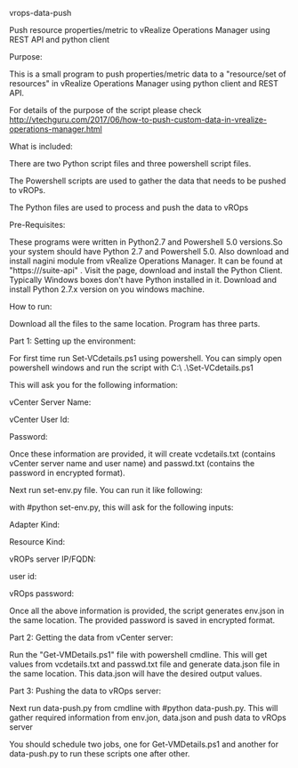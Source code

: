 vrops-data-push

Push resource properties/metric to vRealize Operations Manager using REST API and python client

Purpose:

This is a small program to push properties/metric data to a "resource/set of resources" in vRealize Operations Manager using python client and REST API.

For details of the purpose of the script please check http://vtechguru.com/2017/06/how-to-push-custom-data-in-vrealize-operations-manager.html 

What is included:

There are two Python script files and three powershell script files.

The Powershell scripts are used to gather the data that needs to be pushed to vROPs.

The Python files are used to process and push the data to vROps

Pre-Requisites:

These programs were written in Python2.7 and Powershell 5.0 versions.So your system should have Python 2.7 and Powershell 5.0. Also download and install nagini module from vRealize Operations Manager. It can be found at "https:///suite-api" . Visit the page, download and install the Python Client. Typically Windows boxes don't have Python installed in it. Download and install Python 2.7.x version on you windows machine.

How to run:

Download all the files to the same location. Program has three parts.

Part 1: Setting up the environment:

For first time run Set-VCdetails.ps1 using powershell. You can simply open powershell windows and run the script with C:\ .\Set-VCdetails.ps1

This will ask you for the following information:

vCenter Server Name:

vCenter User Id:

Password:

Once these information are provided, it will create vcdetails.txt (contains vCenter server name and user name) and passwd.txt (contains the password in encrypted format).

Next run set-env.py file. You can run it like following:

with #python set-env.py, this will ask for the following inputs:

Adapter Kind:

Resource Kind:

vROPs server IP/FQDN:

user id:

vROps password:

Once all the above information is provided, the script generates env.json in the same location. The provided password is saved in encrypted format.

Part 2: Getting the data from vCenter server:

Run the "Get-VMDetails.ps1" file with powershell cmdline. This will get values from vcdetails.txt and passwd.txt file and generate data.json file in the same location. This data.json will have the desired output values.

Part 3: Pushing the data to vROps server:

Next run data-push.py from cmdline with #python data-push.py. This will gather required information from env.jon, data.json and push data to vROps server

You should schedule two jobs, one for Get-VMDetails.ps1 and another for data-push.py to run these scripts one after other.